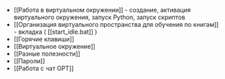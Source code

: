 - [[Работа в виртуальном окружении]] - создание, активация виртуального окружения, запуск Python, запуск скриптов
- [[Организация виртуального пространства для обучения по книгам]] - вкладка ( [[start_idle.bat]] )
- [[Горячие клавиши]]
- [[Виртуальное окружение]]
- [[Разные полезности]]
- [[Пароли]]
- [[Работа с чат GPT]]
